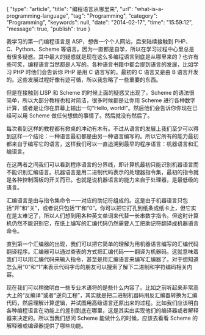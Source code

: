 {
	"type": "article",
	"title": "编程语言从哪里来",
	"url": "what-is-a-programming-language",
	"tag": "Programming",
	"category": "Programming",
	"keywords": null,
	"date": "2014-02-17",
	"time": "15:59:12",
	"message": true,
	"publish": true
}

我学习的第一门编程语言是 ASP，想做一个个人网站，后来陆续接触到 PHP、C、Python、Scheme 等语言。因为一直都是自学，所以在学习过程中心里总是有很多疑惑。其中最大的疑惑就是现在这么多编程语言到底是从哪里来的？也许有些可笑，编程语言当然都是人写的。各种语言书籍中都会提到语言的发展，比如学习 PHP 时他们会告诉你 PHP 是用 C 语言写的。最初的 C 语言又是由 B 语言开发的。这些发展过程好像有迹可循，所以我忽略了一些重要的东西。

<!--more-->

但是在接触到 LISP 和 Scheme 的时候上面的疑惑又出现了。Scheme 的语法很简单，所以大部分教程也相对简洁，很多时候都是让你用 Scheme 进行各种数字计算，或者是让你在屏幕上输出一句“Hello, world!”。然后他们会告诉你你现在已经可以用 Scheme 做任何想做的事情了。然后就没有然后了。

每次看到这样的教程都有掀桌的冲动有木有。不过从语言的发展上我们至少可以得到这样一个结论：一种语言最初都是由另一种语言编写的。所以它所有的能力最初都来自于编写它的语言，这样我们可以一直追溯到最早的程序语言：机器语言和汇编语言。

在这两者之间我们可以看到程序语言的分界线，即计算机最初只能识别机器语言而不能识别汇编语言。机器语言是用二进制代码表示的处理器指令集，最初的指令就是各种控制面板的开关而已。也就是说机器语言的能力来自于处理器，是最低级的语言。

汇编语言是由与指令集命令一一对应的助记符组成的。这是由于机器语言只包括“开”和“关”，或者说只包括“1”和“0”。你可以把它打孔到纸条或纸卡上，但它实在是太难记了，所以人们想到用各种英文单词来代替一长串数字指令。但这时计算机仍然不能识别它，在纸上编写的汇编代码仍然需要人工把助记符翻译成机器语言命令。

直到第一个汇编器的出现，我们可以把它简单的理解为用机器语言编写的汇编代码翻译程序。汇编器可以通过查表的方式把汇编代码一一翻译为机器码。这就意味着我们可以用汇编代码来输入指令，甚至是用汇编语言来编写汇编器了。对于想知道怎么用“0”和“1”来表示代码字母的朋友可以搜索了解下二进制和字符编码相关内容。

现在我们可以稍微明白一些专业术语将的是些什么内容了。比如之前听起来非常高大上的“反编译”或者“逆向工程”，其实就是把二进制机器码用反汇编器转换为汇编代码，然后理解计算逻辑，并试图用高级语言还原出来的过程。比如我们应该明白各种编程语言在功能上的差别到底在哪里，这是其实由实现他们的编译器或者解释器来决定的。所以当我们想问 Scheme 能做什么的时候，应该去看看 Scheme 的解释器或编译器提供了哪些功能。
